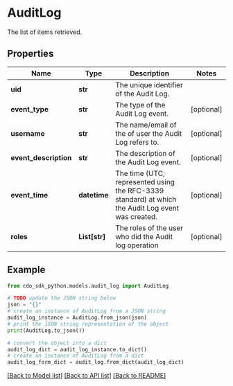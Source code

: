# AuditLog

The list of items retrieved.

## Properties

Name | Type | Description | Notes
------------ | ------------- | ------------- | -------------
**uid** | **str** | The unique identifier of the Audit Log. | 
**event_type** | **str** | The type of the Audit Log event. | [optional] 
**username** | **str** | The name/email of the of user the Audit Log refers to. | [optional] 
**event_description** | **str** | The description of the Audit Log event. | [optional] 
**event_time** | **datetime** | The time (UTC; represented using the RFC-3339 standard) at which the Audit Log event was created. | [optional] 
**roles** | **List[str]** | The roles of the user who did the Audit log operation | [optional] 

## Example

```python
from cdo_sdk_python.models.audit_log import AuditLog

# TODO update the JSON string below
json = "{}"
# create an instance of AuditLog from a JSON string
audit_log_instance = AuditLog.from_json(json)
# print the JSON string representation of the object
print(AuditLog.to_json())

# convert the object into a dict
audit_log_dict = audit_log_instance.to_dict()
# create an instance of AuditLog from a dict
audit_log_form_dict = audit_log.from_dict(audit_log_dict)
```
[[Back to Model list]](../README.md#documentation-for-models) [[Back to API list]](../README.md#documentation-for-api-endpoints) [[Back to README]](../README.md)


